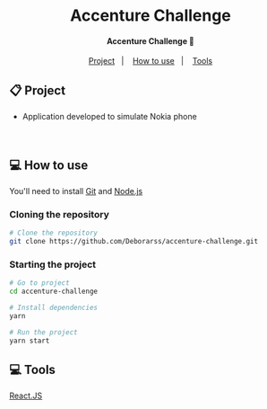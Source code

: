 <h1 align="center">
    Accenture Challenge
</h1>

<h4 align="center">
	 Accenture Challenge 🔎
</h4>

<p align="center">
  <a href="#-project">Project</a>&nbsp;&nbsp;&nbsp;|&nbsp;&nbsp;&nbsp;
  <a href="#-how-to-use">How to use</a>&nbsp;&nbsp;&nbsp;|&nbsp;&nbsp;&nbsp;
  <a href="#-tools">Tools</a>
</p>

## 📋 Project

- Application developed to simulate Nokia phone
  <br><br><br>

## 💻 How to use

You'll need to install [Git](https://git-scm.com) and [Node.js](https://nodejs.org/en/download/)

### Cloning the repository

```bash
# Clone the repository
git clone https://github.com/Deborarss/accenture-challenge.git
```

### Starting the project

```bash
# Go to project
cd accenture-challenge

# Install dependencies
yarn

# Run the project
yarn start
```

## 💻 Tools

[React.JS](https://reactjs.org/)
